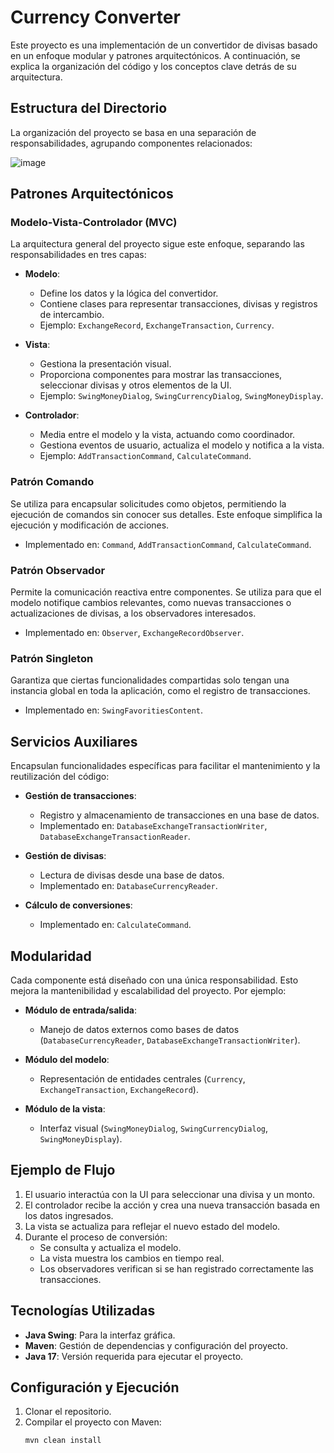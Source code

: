 # Currency Converter

Este proyecto es una implementación de un convertidor de divisas basado en un enfoque modular y patrones arquitectónicos. A continuación, se explica la organización del código y los conceptos clave detrás de su arquitectura.

## Estructura del Directorio

La organización del proyecto se basa en una separación de responsabilidades, agrupando componentes relacionados:

![image](https://github.com/user-attachments/assets/e5390ebd-f854-49d4-ad30-440ecfb9e261)


  ## Patrones Arquitectónicos

### Modelo-Vista-Controlador (MVC)

La arquitectura general del proyecto sigue este enfoque, separando las responsabilidades en tres capas:

- **Modelo**:
  - Define los datos y la lógica del convertidor.
  - Contiene clases para representar transacciones, divisas y registros de intercambio.
  - Ejemplo: `ExchangeRecord`, `ExchangeTransaction`, `Currency`.

- **Vista**:
  - Gestiona la presentación visual.
  - Proporciona componentes para mostrar las transacciones, seleccionar divisas y otros elementos de la UI.
  - Ejemplo: `SwingMoneyDialog`, `SwingCurrencyDialog`, `SwingMoneyDisplay`.

- **Controlador**:
  - Media entre el modelo y la vista, actuando como coordinador.
  - Gestiona eventos de usuario, actualiza el modelo y notifica a la vista.
  - Ejemplo: `AddTransactionCommand`, `CalculateCommand`.

### Patrón Comando

Se utiliza para encapsular solicitudes como objetos, permitiendo la ejecución de comandos sin conocer sus detalles. Este enfoque simplifica la ejecución y modificación de acciones.

- Implementado en: `Command`, `AddTransactionCommand`, `CalculateCommand`.

### Patrón Observador

Permite la comunicación reactiva entre componentes. Se utiliza para que el modelo notifique cambios relevantes, como nuevas transacciones o actualizaciones de divisas, a los observadores interesados.

- Implementado en: `Observer`, `ExchangeRecordObserver`.

### Patrón Singleton

Garantiza que ciertas funcionalidades compartidas solo tengan una instancia global en toda la aplicación, como el registro de transacciones.

- Implementado en: `SwingFavoritiesContent`.

## Servicios Auxiliares

Encapsulan funcionalidades específicas para facilitar el mantenimiento y la reutilización del código:

- **Gestión de transacciones**:
  - Registro y almacenamiento de transacciones en una base de datos.
  - Implementado en: `DatabaseExchangeTransactionWriter`, `DatabaseExchangeTransactionReader`.

- **Gestión de divisas**:
  - Lectura de divisas desde una base de datos.
  - Implementado en: `DatabaseCurrencyReader`.

- **Cálculo de conversiones**:
  - Implementado en: `CalculateCommand`.

## Modularidad

Cada componente está diseñado con una única responsabilidad. Esto mejora la mantenibilidad y escalabilidad del proyecto. Por ejemplo:

- **Módulo de entrada/salida**:
  - Manejo de datos externos como bases de datos (`DatabaseCurrencyReader`, `DatabaseExchangeTransactionWriter`).

- **Módulo del modelo**:
  - Representación de entidades centrales (`Currency`, `ExchangeTransaction`, `ExchangeRecord`).

- **Módulo de la vista**:
  - Interfaz visual (`SwingMoneyDialog`, `SwingCurrencyDialog`, `SwingMoneyDisplay`).

## Ejemplo de Flujo

1. El usuario interactúa con la UI para seleccionar una divisa y un monto.
2. El controlador recibe la acción y crea una nueva transacción basada en los datos ingresados.
3. La vista se actualiza para reflejar el nuevo estado del modelo.
4. Durante el proceso de conversión:
   - Se consulta y actualiza el modelo.
   - La vista muestra los cambios en tiempo real.
   - Los observadores verifican si se han registrado correctamente las transacciones.

## Tecnologías Utilizadas

- **Java Swing**: Para la interfaz gráfica.
- **Maven**: Gestión de dependencias y configuración del proyecto.
- **Java 17**: Versión requerida para ejecutar el proyecto.

## Configuración y Ejecución

1. Clonar el repositorio.
2. Compilar el proyecto con Maven:
   ```bash
   mvn clean install
